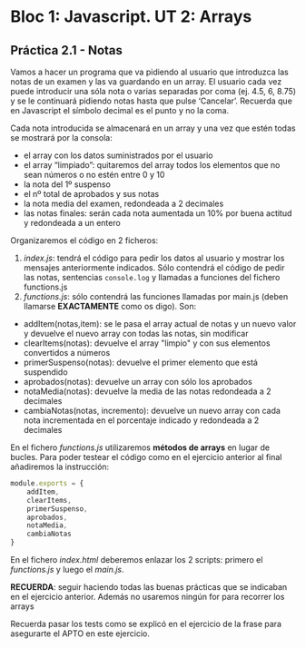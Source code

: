 # Bloc 1: Javascript. UT 2: Arrays
## Práctica 2.1 - Notas
Vamos a hacer un programa que va pidiendo al usuario que introduzca las notas de un examen y las va guardando en un array. El usuario cada vez puede introducir una sóla nota o varias separadas por coma (ej. 4.5, 6, 8.75) y se le continuará pidiendo notas hasta que pulse ‘Cancelar’. Recuerda que en Javascript el símbolo decimal es el punto y no la coma.

Cada nota introducida se almacenará en un array y una vez que estén todas se mostrará por la consola:
- el array con los datos suministrados por el usuario
- el array “limpiado”: quitaremos del array todos los elementos que no sean números o no estén entre 0 y 10
- la nota del 1º suspenso
- el nº total de aprobados y sus notas
- la nota media del examen, redondeada a 2 decimales
- las notas finales: serán cada nota aumentada un 10% por buena actitud y redondeada a un entero

Organizaremos el código en 2 ficheros:
1. _index.js_: tendrá el código para pedir los datos al usuario y mostrar los mensajes anteriormente indicados. Sólo contendrá el código de pedir las notas, sentencias `console.log` y llamadas a funciones del fichero functions.js
1. _functions.js_: sólo contendrá las funciones llamadas por main.js (deben llamarse **EXACTAMENTE** como os digo). Son:
-	addItem(notas,item): se le pasa el array actual de notas y un nuevo valor y devuelve el nuevo array con todas las notas, sin modificar
-	clearItems(notas): devuelve el array "limpio" y con sus elementos convertidos a números
-	primerSuspenso(notas): devuelve el primer elemento que está suspendido
-	aprobados(notas): devuelve un array con sólo los aprobados
-	notaMedia(notas): devuelve la media de las notas redondeada a 2 decimales
-	cambiaNotas(notas, incremento): devuelve un nuevo array con cada nota incrementada en el porcentaje indicado y redondeada a 2 decimales

En el fichero _functions.js_ utilizaremos **métodos de arrays** en lugar de bucles. Para poder testear el código como en el ejercicio anterior al final añadiremos la instrucción:
```javascript
module.exports = {
	addItem,
	clearItems,
	primerSuspenso,
	aprobados,
	notaMedia,
	cambiaNotas
}
```

En el fichero _index.html_ deberemos enlazar los 2 scripts: primero el _functions.js_ y luego el _main.js_.

**RECUERDA**: seguir haciendo todas las buenas prácticas que se indicaban en el ejercicio anterior. Además no usaremos ningún for para recorrer los arrays

Recuerda pasar los tests como se explicó en el ejercicio de la frase para asegurarte el APTO en este ejercicio.

